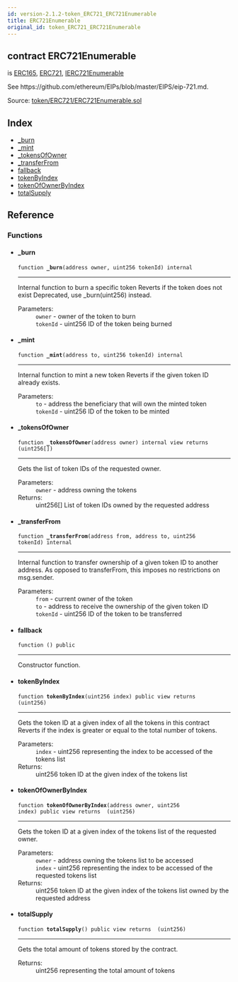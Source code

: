 ```yaml
---
id: version-2.1.2-token_ERC721_ERC721Enumerable
title: ERC721Enumerable
original_id: token_ERC721_ERC721Enumerable
---
```


<div class="contract-doc"><div class="contract"><h2 class="contract-header"><span class="contract-kind">contract</span> ERC721Enumerable</h2><p class="base-contracts"><span>is</span> <a href="introspection_ERC165.html">ERC165</a><span>, </span><a href="token_ERC721_ERC721.html">ERC721</a><span>, </span><a href="token_ERC721_IERC721Enumerable.html">IERC721Enumerable</a></p><p class="description">See https://github.com/ethereum/EIPs/blob/master/EIPS/eip-721.md.</p><div class="source">Source: <a href="https://github.com/OpenZeppelin/zeppelin-solidity/blob/v2.1.2/contracts/token/ERC721/ERC721Enumerable.sol" target="_blank">token/ERC721/ERC721Enumerable.sol</a></div></div><div class="index"><h2>Index</h2><ul><li><a href="token_ERC721_ERC721Enumerable.html#_burn">_burn</a></li><li><a href="token_ERC721_ERC721Enumerable.html#_mint">_mint</a></li><li><a href="token_ERC721_ERC721Enumerable.html#_tokensOfOwner">_tokensOfOwner</a></li><li><a href="token_ERC721_ERC721Enumerable.html#_transferFrom">_transferFrom</a></li><li><a href="token_ERC721_ERC721Enumerable.html#">fallback</a></li><li><a href="token_ERC721_ERC721Enumerable.html#tokenByIndex">tokenByIndex</a></li><li><a href="token_ERC721_ERC721Enumerable.html#tokenOfOwnerByIndex">tokenOfOwnerByIndex</a></li><li><a href="token_ERC721_ERC721Enumerable.html#totalSupply">totalSupply</a></li></ul></div><div class="reference"><h2>Reference</h2><div class="functions"><h3>Functions</h3><ul><li><div class="item function"><span id="_burn" class="anchor-marker"></span><h4 class="name">_burn</h4><div class="body"><code class="signature">function <strong>_burn</strong><span>(address owner, uint256 tokenId) </span><span>internal </span></code><hr/><div class="description"><p>Internal function to burn a specific token Reverts if the token does not exist Deprecated, use _burn(uint256) instead.</p></div><dl><dt><span class="label-parameters">Parameters:</span></dt><dd><div><code>owner</code> - owner of the token to burn</div><div><code>tokenId</code> - uint256 ID of the token being burned</div></dd></dl></div></div></li><li><div class="item function"><span id="_mint" class="anchor-marker"></span><h4 class="name">_mint</h4><div class="body"><code class="signature">function <strong>_mint</strong><span>(address to, uint256 tokenId) </span><span>internal </span></code><hr/><div class="description"><p>Internal function to mint a new token Reverts if the given token ID already exists.</p></div><dl><dt><span class="label-parameters">Parameters:</span></dt><dd><div><code>to</code> - address the beneficiary that will own the minted token</div><div><code>tokenId</code> - uint256 ID of the token to be minted</div></dd></dl></div></div></li><li><div class="item function"><span id="_tokensOfOwner" class="anchor-marker"></span><h4 class="name">_tokensOfOwner</h4><div class="body"><code class="signature">function <strong>_tokensOfOwner</strong><span>(address owner) </span><span>internal </span><span>view </span><span>returns  (uint256[]) </span></code><hr/><div class="description"><p>Gets the list of token IDs of the requested owner.</p></div><dl><dt><span class="label-parameters">Parameters:</span></dt><dd><div><code>owner</code> - address owning the tokens</div></dd><dt><span class="label-return">Returns:</span></dt><dd>uint256[] List of token IDs owned by the requested address</dd></dl></div></div></li><li><div class="item function"><span id="_transferFrom" class="anchor-marker"></span><h4 class="name">_transferFrom</h4><div class="body"><code class="signature">function <strong>_transferFrom</strong><span>(address from, address to, uint256 tokenId) </span><span>internal </span></code><hr/><div class="description"><p>Internal function to transfer ownership of a given token ID to another address. As opposed to transferFrom, this imposes no restrictions on msg.sender.</p></div><dl><dt><span class="label-parameters">Parameters:</span></dt><dd><div><code>from</code> - current owner of the token</div><div><code>to</code> - address to receive the ownership of the given token ID</div><div><code>tokenId</code> - uint256 ID of the token to be transferred</div></dd></dl></div></div></li><li><div class="item function"><span id="fallback" class="anchor-marker"></span><h4 class="name">fallback</h4><div class="body"><code class="signature">function <strong></strong><span>() </span><span>public </span></code><hr/><div class="description"><p>Constructor function.</p></div></div></div></li><li><div class="item function"><span id="tokenByIndex" class="anchor-marker"></span><h4 class="name">tokenByIndex</h4><div class="body"><code class="signature">function <strong>tokenByIndex</strong><span>(uint256 index) </span><span>public </span><span>view </span><span>returns  (uint256) </span></code><hr/><div class="description"><p>Gets the token ID at a given index of all the tokens in this contract Reverts if the index is greater or equal to the total number of tokens.</p></div><dl><dt><span class="label-parameters">Parameters:</span></dt><dd><div><code>index</code> - uint256 representing the index to be accessed of the tokens list</div></dd><dt><span class="label-return">Returns:</span></dt><dd>uint256 token ID at the given index of the tokens list</dd></dl></div></div></li><li><div class="item function"><span id="tokenOfOwnerByIndex" class="anchor-marker"></span><h4 class="name">tokenOfOwnerByIndex</h4><div class="body"><code class="signature">function <strong>tokenOfOwnerByIndex</strong><span>(address owner, uint256 index) </span><span>public </span><span>view </span><span>returns  (uint256) </span></code><hr/><div class="description"><p>Gets the token ID at a given index of the tokens list of the requested owner.</p></div><dl><dt><span class="label-parameters">Parameters:</span></dt><dd><div><code>owner</code> - address owning the tokens list to be accessed</div><div><code>index</code> - uint256 representing the index to be accessed of the requested tokens list</div></dd><dt><span class="label-return">Returns:</span></dt><dd>uint256 token ID at the given index of the tokens list owned by the requested address</dd></dl></div></div></li><li><div class="item function"><span id="totalSupply" class="anchor-marker"></span><h4 class="name">totalSupply</h4><div class="body"><code class="signature">function <strong>totalSupply</strong><span>() </span><span>public </span><span>view </span><span>returns  (uint256) </span></code><hr/><div class="description"><p>Gets the total amount of tokens stored by the contract.</p></div><dl><dt><span class="label-return">Returns:</span></dt><dd>uint256 representing the total amount of tokens</dd></dl></div></div></li></ul></div></div></div>
